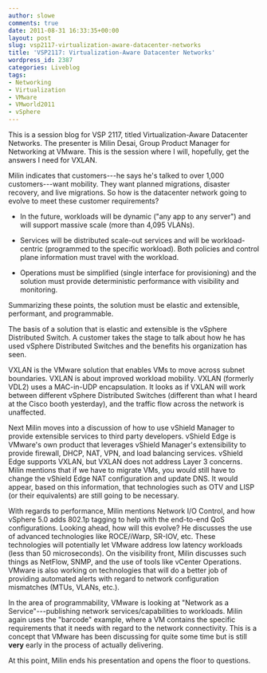 ```yaml
---
author: slowe
comments: true
date: 2011-08-31 16:33:35+00:00
layout: post
slug: vsp2117-virtualization-aware-datacenter-networks
title: 'VSP2117: Virtualization-Aware Datacenter Networks'
wordpress_id: 2387
categories: Liveblog
tags:
- Networking
- Virtualization
- VMware
- VMworld2011
- vSphere
---
```


This is a session blog for VSP 2117, titled Virtualization-Aware Datacenter Networks. The presenter is Milin Desai, Group Product Manager for Networking at VMware. This is the session where I will, hopefully, get the answers I need for VXLAN.

Milin indicates that customers---he says he's talked to over 1,000 customers---want mobility. They want planned migrations, disaster recovery, and live migrations. So how is the datacenter network going to evolve to meet these customer requirements?

* In the future, workloads will be dynamic ("any app to any server") and will support massive scale (more than 4,095 VLANs).

* Services will be distributed scale-out services and will be workload-centric (programmed to the specific workload). Both policies and control plane information must travel with the workload.

* Operations must be simplified (single interface for provisioning) and the solution must provide deterministic performance with visibility and monitoring.

Summarizing these points, the solution must be elastic and extensible, performant, and programmable.

The basis of a solution that is elastic and extensible is the vSphere Distributed Switch. A customer takes the stage to talk about how he has used vSphere Distributed Switches and the benefits his organization has seen.

VXLAN is the VMware solution that enables VMs to move across subnet boundaries. VXLAN is about improved workload mobility. VXLAN (formerly VDL2) uses a MAC-in-UDP encapsulation. It looks as if VXLAN will work between different vSphere Distributed Switches (different than what I heard at the Cisco booth yesterday), and the traffic flow across the network is unaffected.

Next Milin moves into a discussion of how to use vShield Manager to provide extensible services to third party developers. vShield Edge is VMware's own product that leverages vShield Manager's extensibility to provide firewall, DHCP, NAT, VPN, and load balancing services. vShield Edge supports VXLAN, but VXLAN does not address Layer 3 concerns. Milin mentions that if we have to migrate VMs, you would still have to change the vShield Edge NAT configuration and update DNS. It would appear, based on this information, that technologies such as OTV and LISP (or their equivalents) are still going to be necessary.

With regards to performance, Milin mentions Network I/O Control, and how vSphere 5.0 adds 802.1p tagging to help with the end-to-end QoS configurations. Looking ahead, how will this evolve? He discusses the use of advanced technologies like ROCE/iWarp, SR-IOV, etc. These technologies will potentially let VMware address low latency workloads (less than 50 microseconds). On the visibility front, Milin discusses such things as NetFlow, SNMP, and the use of tools like vCenter Operations. VMware is also working on technologies that will do a better job of providing automated alerts with regard to network configuration mismatches (MTUs, VLANs, etc.).

In the area of programmability, VMware is looking at "Network as a Service"---publishing network services/capabilities to workloads. Milin again uses the "barcode" example, where a VM contains the specific requirements that it needs with regard to the network connectivity. This is a concept that VMware has been discussing for quite some time but is still **very** early in the process of actually delivering.

At this point, Milin ends his presentation and opens the floor to questions.
